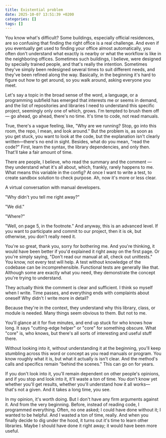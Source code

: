 ```yaml
---
title: Existential problem
date: 2025-10-07 13:51:39 +0200
categories: []
tags: []
---
```


You know what's difficult? Some buildings, especially official residences, are so confusing that finding the right office is a real challenge. And even if you eventually get used to finding your office almost automatically, you often don't understand what exactly is nearby or what the workflow is like in the neighboring offices. Sometimes such buildings, I believe, were designed by specially trained people, and that's really the intention. Sometimes they've simply been redesigned several times to suit different needs, and they've been refined along the way. Basically, in the beginning it's hard to figure out how to get around, so you walk around, asking everyone you meet. 

Let's say a topic in the broad sense of the word, a language, or a programming subfield has emerged that interests me or seems in demand, and the list of repositories and libraries I need to understand this specific project, seemingly only one of which, grows. I'm tempted to brush them off— go ahead, go ahead, there's no time. It's time to code, not read manuals.
 
True, there's a vague feeling, like, "Why are we running? Stop, go into this room, the repo, I mean, and look around." But the problem is, as soon as you get stuck, you want to look at the code, but the explanation isn't clearly written—there's no end in sight. Besides, what do you mean, "read the code?" First, learn the syntax, the library dependencies, and only then. That'll take a fair amount of time.

There are people, I believe, who read the summary and the comment — they understand what it's all about, which, frankly, rarely happens to me. What means this variable in the config? At once I want to write a test, to create sandbox solution to check purpose. Ah, now it's more or less clear. 

A virtual conversation with manual developers.

"Why didn't you tell me right away?"

"We did."

"Where?"

"Well, on page 5, in the footnote." And anyway, this is an advanced level. If you want to participate and commit to our project, then it is ok, but otherwise, you don't really need it.

You're so great, thank you, sorry for bothering me. And you're thinking, it would have been better if you'd explained it right away on the first page. Or you're simply saying, "Don't read our manual at all, check out unittests." You know, not every test will help. A test without knowledge of the codebase can be incomprehensible. Functional tests are generally like that. Although some are exactly what you need, they demonstrate the concept you're trying to understand.

They actually think the comment is clear and sufficient. I think so myself when I write. Time passes, and everything ends with complaints about oneself Why didn't I write more in detail?

Because they're in the context, they understand why this library, class, or module is needed. Many things seem obvious to them. But not to me.

You'll glance at it for five minutes, and end up stuck for who knows how long. It says "cutting-edge helper" or "core" for something obscure. What "core" is, who knows, but there's all sorts of interesting and useful stuff there.

Without looking into it, without understanding it at the beginning, you'll keep stumbling across this word or concept as you read manuals or program. You know roughly what it is, but what it actually is isn't clear. And the method's calls and specifics remain "behind the scenes." This can go on for years.

If you don't look into it, you'll remain dependent on other people's opinions, and if you stop and look into it, it'll waste a ton of time. You don't know yet whether you'll get results, whether you'll understand how it all works—that's not a given. And it takes a long time, you see.

In my opinion, it's worth doing. But I don't have any firm arguments against it. And from the very beginning. Before, instead of reading code, I programmed everything. Often, no one asked; I could have done without it; I wanted to be helpful. And I wasted a ton of time, really. And when you finally decide to dig under the hood, it turns out it's time to learn other libraries. Maybe I should have done it right away; it would have been more useful.